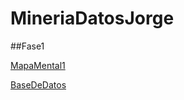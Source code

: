 # MineriaDatosJorge

##Fase1

[MapaMental1](https://github.com/CruzLermaJorge/MineriaDatosJorge/blob/main/MapaMental_1_1867341.pdf)

[BaseDeDatos](https://github.com/GalindoVazquezJesusAlfonso/Mineria_Datos/blob/main/Tareas/Equipo_10-Ejercicio%20Base%20de%20Datos.pdf)

